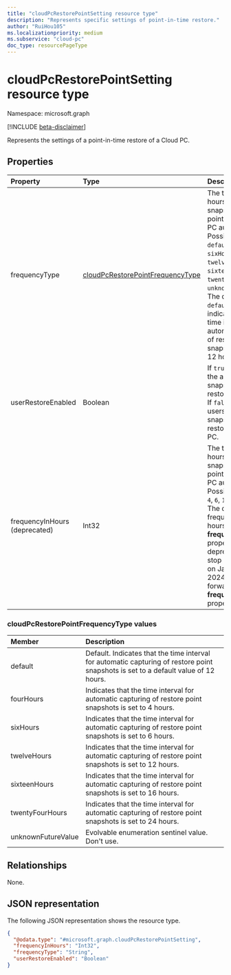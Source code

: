 ```yaml
---
title: "cloudPcRestorePointSetting resource type"
description: "Represents specific settings of point-in-time restore."
author: "RuiHou105"
ms.localizationpriority: medium
ms.subservice: "cloud-pc"
doc_type: resourcePageType
---
```


# cloudPcRestorePointSetting resource type

Namespace: microsoft.graph

[!INCLUDE [beta-disclaimer](../../includes/beta-disclaimer.md)]

Represents the settings of a point-in-time restore of a Cloud PC.

## Properties

|Property|Type|Description|
|:---|:---|:---|
|frequencyType|[cloudPcRestorePointFrequencyType](#cloudpcrestorepointfrequencytype-values)|The time interval in hours to take snapshots (restore points) of a Cloud PC automatically. Possible values are: `default`, `fourHours`, `sixHours`, `twelveHours`, `sixteenHours`, `twentyFourHours`, `unknownFutureValue`. The default value is `default` that indicates that the time interval for automatic capturing of restore point snapshots is set to 12 hours.|
|userRestoreEnabled|Boolean|If `true`, the user has the ability to use snapshots to restore Cloud PCs. If `false`, non-admin users can't use snapshots to restore the Cloud PC.|
|frequencyInHours (deprecated)|Int32|The time interval in hours to take snapshots (restore points) of a Cloud PC automatically. Possible values are `4`, `6`, `12`, `16`, and `24`. The default frequency is 12 hours. The **frequencyInHours** property is deprecated and will stop returning data on January 31, 2024. Going forward, use the **frequencyType** property.|

### cloudPcRestorePointFrequencyType values

| Member             | Description                                                                                                                         |
|:-------------------|:------------------------------------------------------------------------------------------------------------------------------------|
| default            | Default. Indicates that the time interval for automatic capturing of restore point snapshots is set to a default value of 12 hours. |
| fourHours          | Indicates that the time interval for automatic capturing of restore point snapshots is set to 4 hours.                              |
| sixHours           | Indicates that the time interval for automatic capturing of restore point snapshots is set to 6 hours.                              |
| twelveHours        | Indicates that the time interval for automatic capturing of restore point snapshots is set to 12 hours.                             |
| sixteenHours       | Indicates that the time interval for automatic capturing of restore point snapshots is set to 16 hours.                             |
| twentyFourHours    | Indicates that the time interval for automatic capturing of restore point snapshots is set to 24 hours.                             |
| unknownFutureValue | Evolvable enumeration sentinel value. Don't use.                                                                                    |

## Relationships

None.

## JSON representation

The following JSON representation shows the resource type.

<!-- {
  "blockType": "resource",
  "@odata.type": "microsoft.graph.cloudPcRestorePointSetting"
}
-->

``` json
{
  "@odata.type": "#microsoft.graph.cloudPcRestorePointSetting",
  "frequencyInHours": "Int32",
  "frequencyType": "String",
  "userRestoreEnabled": "Boolean"
}
```
